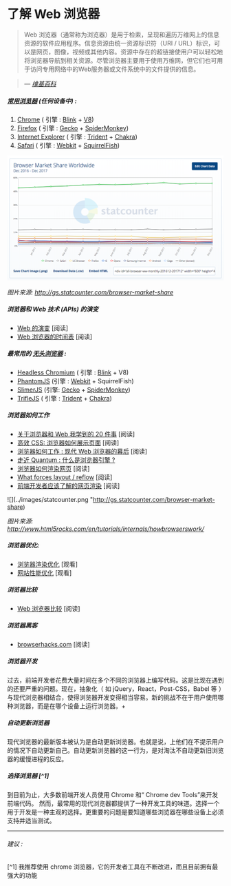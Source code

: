 # 了解 Web 浏览器

> Web 浏览器（通常称为浏览器）是用于检索，呈现和遍历万维网上的信息资源的软件应用程序。信息资源由统一资源标识符（URI / URL）标识，可以是网页，图像，视频或其他内容。资源中存在的超链接使用户可以轻松地将浏览器导航到相关资源。尽管浏览器主要用于使用万维网，但它们也可用于访问专用网络中的Web服务器或文件系统中的文件提供的信息。

><cite>&#8212; [维基百科](https://en.wikipedia.org/wiki/Web_browser)</cite>


#####  [常用浏览器](https://www.sitepoint.com/browser-trends-september-2016-browser-wars/) (任何设备中) :

1. [Chrome](http://www.google.com/chrome/) ( 引擎 : [Blink](https://en.wikipedia.org/wiki/Blink_%28layout_engine%29) + [V8](https://en.wikipedia.org/wiki/V8_%28JavaScript_engine%29))
2. [Firefox](https://www.mozilla.org/en-US/firefox/new/) (  引擎 : [Gecko](https://en.wikipedia.org/wiki/Gecko_%28software%29) + [SpiderMonkey](https://en.wikipedia.org/wiki/SpiderMonkey_%28software%29))
3. [Internet Explorer](http://windows.microsoft.com/en-us/internet-explorer/download-ie) ( 引擎 : [Trident](https://en.wikipedia.org/wiki/Trident_%28layout_engine%29) + [Chakra](https://en.wikipedia.org/wiki/Chakra_%28JScript_engine%29))
4. [Safari](https://www.apple.com/safari/) ( 引擎 : [Webkit](https://en.wikipedia.org/wiki/WebKit) + [SquirrelFish](https://trac.webkit.org/wiki/SquirrelFish))

![](../images/statcounter.png "http://gs.statcounter.com/browser-market-share")

<cite>图片来源: <a href="http://gs.statcounter.com/browser-market-share">http://gs.statcounter.com/browser-market-share</a></cite>

##### 浏览器和 Web 技术 (APIs) 的演变

* [Web 的演变](http://www.evolutionoftheweb.com/) [阅读]
* [Web 浏览器的时间表](https://en.wikipedia.org/wiki/Timeline_of_web_browsers) [阅读]

##### 最常用的  [无头浏览器](http://www.asad.pw/HeadlessBrowsers/) :

* [Headless Chromium](https://chromium.googlesource.com/chromium/src/+/lkgr/headless/README.md) ( 引擎 : [Blink](https://www.chromium.org/blink) + V8)
* [PhantomJS](http://phantomjs.org/) (引擎 : [Webkit](https://en.wikipedia.org/wiki/WebKit) + SquirrelFish)
* [SlimerJS](http://slimerjs.org/) (引擎: [Gecko](https://en.wikipedia.org/wiki/Gecko_%28software%29) + [SpiderMonkey](https://en.wikipedia.org/wiki/SpiderMonkey_%28software%29))
* [TrifleJS](https://github.com/sdesalas/trifleJS) ( 引擎 : [Trident](https://en.wikipedia.org/wiki/Trident_%28layout_engine%29) + [Chakra](https://en.wikipedia.org/wiki/Chakra_%28JScript_engine%29))

##### 浏览器如何工作

* [关于浏览器和 Web 我学到的 20 件事](http://www.20thingsilearned.com/en-US/foreword/1) [阅读]
* [高效 CSS: 浏览器如何展示页面](http://dbaron.org/talks/2012-03-11-sxsw/master.xhtml) [阅读]
* [浏览器如何工作 : 现代 Web 浏览器的幕后](http://www.html5rocks.com/en/tutorials/internals/howbrowserswork/) [阅读]
* [走近 Quantum : 什么是浏览器引擎 ?](https://hacks.mozilla.org/2017/05/quantum-up-close-what-is-a-browser-engine/)
* [浏览器如何渲染网页](https://www.youtube.com/watch?v=SmE4OwHztCc) [阅读]
* [What forces layout / reflow](https://gist.github.com/paulirish/5d52fb081b3570c81e3a) [阅读]
* [前端开发者应该了解的网页渲染](http://frontendbabel.info/articles/webpage-rendering-101/) [阅读]

![](../images/statcounter.png "http://gs.statcounter.com/browser-market-share)

<cite>图片来源: <a href="http://www.html5rocks.com/en/tutorials/internals/howbrowserswork/">http://www.html5rocks.com/en/tutorials/internals/howbrowserswork/</a></cite>

##### 浏览器优化:

* [浏览器渲染优化](https://www.udacity.com/course/browser-rendering-optimization--ud860) [观看]
* [ 网站性能优化](https://www.udacity.com/course/website-performance-optimization--ud884) [观看]

##### 浏览器比较

* [Web 浏览器比较](https://en.wikipedia.org/wiki/Comparison_of_web_browsers) [阅读]

##### 浏览器黑客

* [browserhacks.com](http://browserhacks.com/) [阅读]

##### 浏览器开发

过去，前端开发者花费大量时间在多个不同的浏览器上编写代码。这是比现在遇到的还要严重的问题。现在，抽象化（ 如 jQuery，React，Post-CSS，Babel 等 ）与现代浏览器相结合，使得浏览器开发变得相当容易。新的挑战不在于用户使用哪种浏览器，而是在哪个设备上运行浏览器。+

##### 自动更新浏览器

现代浏览器的最新版本被认为是自动更新浏览器。也就是说，上他们在不提示用户的情况下自动更新自己。自动更新浏览器的这一行为，是对淘汰不自动更新旧浏览器的缓慢进程的反应。

#####  选择浏览器 [^1]

到目前为止，大多数前端开发人员使用 Chrome 和“ Chrome dev Tools”来开发前端代码。 然而，最常用的现代浏览器都提供了一种开发工具的味道。选择一个用于开发是一种主观的选择。更重要的问题是要知道哪些浏览器在哪些设备上必须支持并适当测试。

***

###### 建议 :

[^1]  我推荐使用 chrome 浏览器，它的开发者工具在不断改进，而且目前拥有最强大的功能
